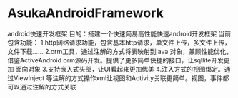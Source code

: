 # AsukaAndroidFramework
android快速开发框架
目的：搭建一个快速简易高性能快速android开发框架
当前包含功能：
  1.http网络请求功能，包含基本http请求，单文件上传，多文件上传，文件下载……
  2.orm工具，通过注解的方式将表映射到java 对象，兼顾性能优化，借鉴ActiveAndroid orm源码开发。提供了更多简单快捷的接口，让sqllite开发更加
    面向对象
  3.支持嵌入式头部，让UI看起来更加优美
  4.注入方式的视图绑定。通过ViewInject 等注解的方式操作xml让视图和Activity关联更简单。视图，事件都可以通过注解的方式关联
